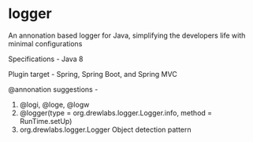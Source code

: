 # logger
An annonation based logger for Java, simplifying the developers life with minimal configurations

Specifications  - Java 8

Plugin target  - Spring, Spring Boot, and Spring MVC

@annonation suggestions - 
1. @logi, @loge, @logw
2. @logger(type = org.drewlabs.logger.Logger.info, method = RunTime.setUp)
3. org.drewlabs.logger.Logger Object detection pattern

